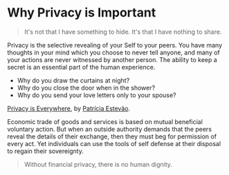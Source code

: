 # Why Privacy is Important

> It's not that I have something to hide. It's that I have nothing to share.

Privacy is the selective revealing of your Self to your peers. You have many thoughts in your mind which you choose to never tell anyone, and many of your actions are never witnessed by another person. The ability to keep a secret is an essential part of the human experience.

- Why do you draw the curtains at night?
- Why do you close the door when in the shower?
- Why do you send your love letters only to your spouse?

[Privacy is Everywhere](https://youtu.be/laem7G6LPAM), by [Patrícia Estevão](https://twitter.com/patestevao).

Economic trade of goods and services is based on mutual beneficial voluntary action. But when an outside authority demands that the peers reveal the details of their exchange, then they must beg for permission of every act. Yet individuals can use the tools of self defense at their disposal to regain their sovereignty.

> Without financial privacy, there is no human dignity.
